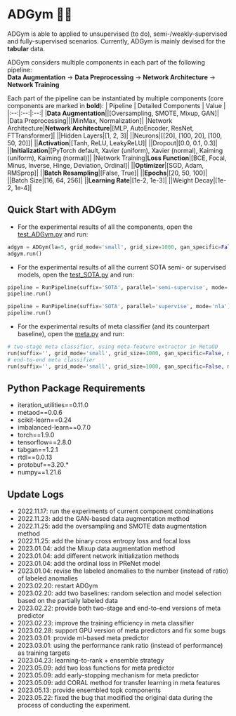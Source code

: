 # ADGym :running_man:

ADGym is able to applied to unsupervised (to do), semi-/weakly-supervised and fully-supervised scenarios.
Currently, ADGym is mainly devised for the **tabular** data.

ADGym considers multiple components in each part of the following pipeline:  
**Data Augmentation** → **Data Preprocessing** → **Network Architecture** → **Network Training**  

Each part of the pipeline can be instantiated by multiple components (core components are marked in **bold**):
| Pipeline | Detailed Components | Value |
|:--:|:--:|:--:|
|**Data Augmentation**||[Oversampling, SMOTE, Mixup, GAN]|
|Data Preprocessing||[MinMax, Normalization]|
|Network Architecture|**Network Architecture**|[MLP, AutoEncoder, ResNet, FTTransformer]|
||Hidden Layers|[1, 2, 3]|
||Neurons|[[20], [100, 20], [100, 50, 20]]|
||**Activation**|[Tanh, ReLU, LeakyReLU]|
||Dropout|[0.0, 0.1, 0.3]|
||**Initialization**|[PyTorch default, Xavier (uniform), Xavier (normal), Kaiming (uniform), Kaiming (normal)]|
|Network Training|**Loss Function**|[BCE, Focal, Minus, Inverse, Hinge, Deviation, Ordinal]|
||**Optimizer**|[SGD, Adam, RMSprop]|
||**Batch Resampling**|[False, True]|
||**Epochs**|[20, 50, 100]|
||Batch Size|[16, 64, 256]|
||**Learning Rate**|[1e-2, 1e-3]|
||Weight Decay|[1e-2, 1e-4]|

## Quick Start with ADGym

- For the experimental results of all the components, open the [test_ADGym.py](gym.py) and run:
```python
adgym = ADGym(la=5, grid_mode='small', grid_size=1000, gan_specific=False, suffix='test')
adgym.run()
```

- For the experimental results of all the current SOTA semi- or supervised models, open the [test_SOTA.py](sota.py) and run:
```python
pipeline = RunPipeline(suffix='SOTA', parallel='semi-supervise', mode='nla')
pipeline.run()

pipeline = RunPipeline(suffix='SOTA', parallel='supervise', mode='nla')
pipeline.run()
```

- For the experimental results of meta classifier (and its counterpart baseline), open the [meta.py](metaclassifier/meta_dl.py) and run:
```python
# two-stage meta classifier, using meta-feature extractor in MetaOD
run(suffix='', grid_mode='small', grid_size=1000, gan_specific=False, mode='two-stage')
# end-to-end meta classifier
run(suffix='', grid_mode='small', grid_size=1000, gan_specific=False, mode='end-to-end')
```

## Python Package Requirements
- iteration_utilities==0.11.0
- metaod==0.0.6
- scikit-learn==0.24
- imbalanced-learn==0.7.0
- torch==1.9.0
- tensorflow==2.8.0
- tabgan==1.2.1
- rtdl==0.0.13
- protobuf==3.20.*
- numpy==1.21.6

## Update Logs
- 2022.11.17: run the experiments of current component combinations
- 2022.11.23: add the GAN-based data augmentation method
- 2022.11.25: add the oversampling and SMOTE data augmentation method
- 2022.11.25: add the binary cross entropy loss and focal loss
- 2023.01.04: add the Mixup data augmentation method
- 2023.01.04: add different network initialization methods
- 2023.01.04: add the ordinal loss in PReNet model
- 2023.01.04: revise the labeled anomalies to the number (instead of ratio) of labeled anomalies
- 2023.02.20: restart ADGym
- 2023.02.20: add two baselines: random selection and model selection based on the partially labeled data
- 2023.02.22: provide both two-stage and end-to-end versions of meta predictor
- 2023.02.23: improve the training efficiency in meta classifier
- 2023.02.28: support GPU version of meta predictors and fix some bugs
- 2023.03.01: provide ml-based meta predictor
- 2023.03.01: using the performance rank ratio (instead of performance) as training targets
- 2023.04.23: learning-to-rank + ensemble strategy
- 2023.05.09: add two loss functions for meta predictor
- 2023.05.09: add early-stopping mechanism for meta predictor
- 2023.05.09: add CORAL method for transfer learning in meta features
- 2023.05.13: provide ensembled topk components
- 2023.05.22: fixed the bug that modified the original data during the process of conducting the experiment.